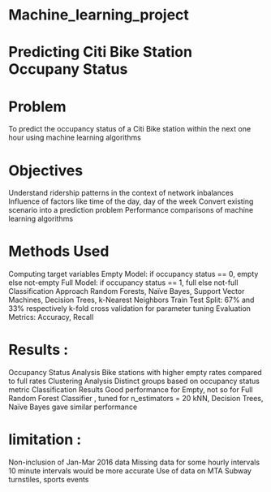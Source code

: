 # Machine_learning_project
# Predicting Citi Bike Station Occupany Status

# Problem
To predict the occupancy status of a Citi Bike station within the next one hour using machine learning algorithms
# Objectives
Understand ridership patterns in the context of network inbalances
Influence of factors like time of the day, day of the week
Convert existing scenario into a prediction problem
Performance comparisons of machine learning algorithms

# Methods Used
Computing target variables
Empty Model: if occupancy status == 0, empty else not-empty
Full Model: if occupancy status == 1, full else not-full
Classification Approach
Random Forests, Naïve Bayes, Support Vector Machines, Decision Trees, k-Nearest Neighbors
Train Test Split: 67% and 33% respectively
k-fold cross validation for parameter tuning
Evaluation Metrics: Accuracy, Recall

# Results :
Occupancy Status Analysis
Bike stations with higher empty rates compared to full rates
Clustering Analysis
Distinct groups based on occupancy status metric
Classification Results
Good performance for Empty, not so for Full
Random Forest Classifier , tuned for n_estimators = 20
kNN, Decision Trees, Naïve Bayes gave similar performance

# limitation :
Non-inclusion of Jan-Mar 2016 data
Missing data for some hourly intervals
10 minute intervals would be more accurate
Use of data on MTA Subway turnstiles, sports events






